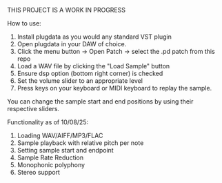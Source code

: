 THIS PROJECT IS A WORK IN PROGRESS

How to use:
  1. Install plugdata as you would any standard VST plugin
  2. Open plugdata in your DAW of choice.
  3. Click the menu button -> Open Patch -> select the .pd patch from this repo
  4. Load a WAV file by clicking the "Load Sample" button
  5. Ensure dsp option (bottom right corner) is checked
  6. Set the volume slider to an appropriate level
  7. Press keys on your keyboard or MIDI keyboard to replay the sample.

You can change the sample start and end positions by using their respective sliders.

Functionality as of 10/08/25:
  1. Loading WAV/AIFF/MP3/FLAC
  2. Sample playback with relative pitch per note
  3. Setting sample start and endpoint
  4. Sample Rate Reduction
  5. Monophonic polyphony
  6. Stereo support
